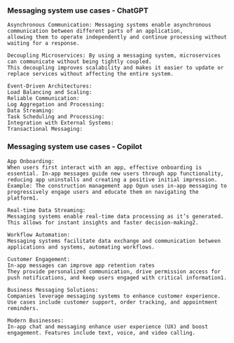 ### Messaging system use cases - ChatGPT
    Asynchronous Communication: Messaging systems enable asynchronous communication between different parts of an application, 
    allowing them to operate independently and continue processing without waiting for a response.
    
    Decoupling Microservices: By using a messaging system, microservices can communicate without being tightly coupled. 
    This decoupling improves scalability and makes it easier to update or replace services without affecting the entire system.
    
    Event-Driven Architectures: 
    Load Balancing and Scaling: 
    Reliable Communication: 
    Log Aggregation and Processing: 
    Data Streaming: 
    Task Scheduling and Processing: 
    Integration with External Systems: 
    Transactional Messaging:

### Messaging system use cases - Copilot
    App Onboarding:
    When users first interact with an app, effective onboarding is essential. In-app messages guide new users through app functionality, 
    reducing app uninstalls and creating a positive initial impression.
    Example: The construction management app Ogun uses in-app messaging to progressively engage users and educate them on navigating the platform1.
    
    Real-time Data Streaming:
    Messaging systems enable real-time data processing as it’s generated. This allows for instant insights and faster decision-making2.
    
    Workflow Automation:
    Messaging systems facilitate data exchange and communication between applications and systems, automating workflows.
    
    Customer Engagement:
    In-app messages can improve app retention rates
    They provide personalized communication, drive permission access for push notifications, and keep users engaged with critical information1.
    
    Business Messaging Solutions:
    Companies leverage messaging systems to enhance customer experience. Use cases include customer support, order tracking, and appointment reminders.
    
    Modern Businesses:
    In-app chat and messaging enhance user experience (UX) and boost engagement. Features include text, voice, and video calling.
  
